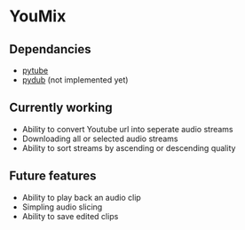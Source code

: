 # YouMix

## Dependancies
* [pytube](https://github.com/pytube/pytube) 
* [pydub](https://github.com/jiaaro/pydub) (not implemented yet)

## Currently working

* Ability to convert Youtube url into seperate audio streams
* Downloading all or selected audio streams 
* Ability to sort streams by ascending or descending quality 

## Future features
* Ability to play back an audio clip
* Simpling audio slicing
* Ability to save edited clips 
